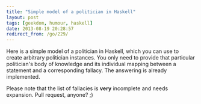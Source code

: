 ```yaml
---
title: "Simple model of a politician in Haskell"
layout: post
tags: [geekdom, humour, haskell]
date: 2013-08-19 20:28:57
redirect_from: /go/229/
---
```


Here is a simple model of a politician in Haskell, which you can use to create arbitrary politician instances.
You only need to provide that particular politician's body of knowledge and its individual mapping between a statement and a corresponding fallacy. The answering is already implemented.

<script src="https://gist.github.com/flq/6273665.js"></script>

Please note that the list of fallacies is **very** incomplete and needs expansion. Pull request, anyone? ;)